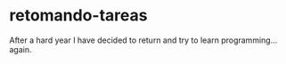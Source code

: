 # retomando-tareas
 
After a hard year I have decided to return and try to learn programming...    again.
